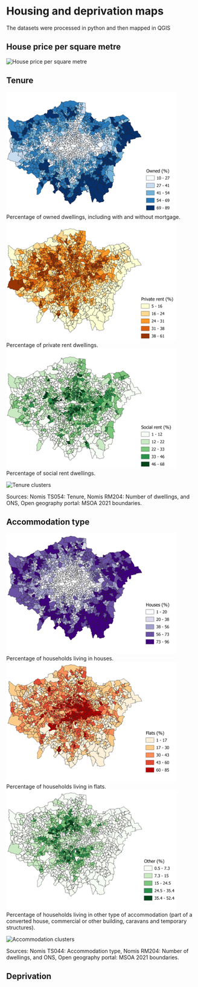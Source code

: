 # Housing and deprivation maps

The datasets were processed in python and then mapped in QGIS

## House price per square metre
![House price per square metre](https://github.com/ACV1904/Housing-conditions-and-crime/blob/main/housing_files/housing-maps/hpsm.png)

## Tenure
<img src= "housing_files/housing-maps/tenure-owned.png" width="450">
Percentage of owned dwellings, including with and without mortgage.

<img src= "housing_files/housing-maps/tenure-private.png" width="450">
Percentage of private rent dwellings.

<img src= "housing_files/housing-maps/tenure-social.png" width="450">
Percentage of social rent dwellings.

![Tenure clusters](https://github.com/ACV1904/Housing-conditions-and-crime/blob/main/housing_files/housing-maps/tenure-clusters.png)

Sources: Nomis TS054: Tenure, Nomis RM204: Number of dwellings, and ONS, Open geography portal: MSOA 2021 boundaries.



## Accommodation type
<img src= "housing_files/housing-maps/actypes-houses.png" width="450">
Percentage of households living in houses.

<img src= "housing_files/housing-maps/actypes-flats.png" width="450">
Percentage of households living in flats.

<img src= "housing_files/housing-maps/actypes-other.png" width="450">
Percentage of households living in other type of accommodation (part of a converted house, commercial or other building, caravans and temporary structures).

![Accommodation clusters](https://github.com/ACV1904/Housing-conditions-and-crime/blob/main/housing_files/housing-maps/accommodation-clusters.png)

Sources: Nomis TS044: Accommodation type, Nomis RM204: Number of dwellings, and ONS, Open geography portal: MSOA 2021 boundaries.


## Deprivation

